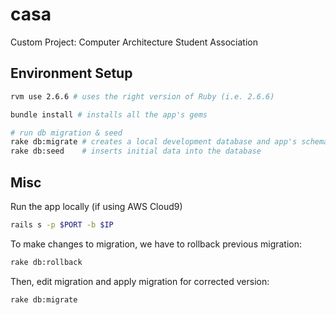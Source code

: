 # casa
Custom Project: Computer Architecture Student Association


## Environment Setup
```sh
rvm use 2.6.6 # uses the right version of Ruby (i.e. 2.6.6)

bundle install # installs all the app's gems

# run db migration & seed
rake db:migrate # creates a local development database and app's schema
rake db:seed    # inserts initial data into the database
```

## Misc
Run the app locally (if using AWS Cloud9)
```sh
rails s -p $PORT -b $IP
```

To make changes to migration, we have to rollback previous migration:
```sh
rake db:rollback
```
Then, edit migration and apply migration for corrected version:
```sh
rake db:migrate
```